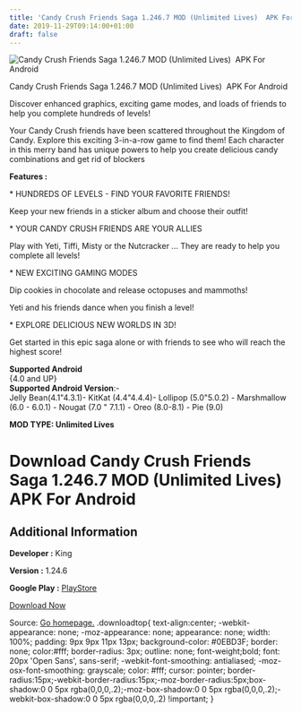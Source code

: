 ```yaml
---
title: 'Candy Crush Friends Saga 1.246.7 MOD (Unlimited Lives)  APK For Android'
date: 2019-11-29T09:14:00+01:00
draft: false
---
```


![Candy Crush Friends Saga 1.246.7 MOD (Unlimited Lives)  APK For Android](https://i2.wp.com/apkhome.net/wp-content/uploads/2019/11/Candy-Crush-Friends-Saga-1.png "Candy Crush Friends Saga 1.246.7 MOD (Unlimited Lives)  APK For Android")

  

Candy Crush Friends Saga 1.246.7 MOD (Unlimited Lives)  APK For Android

Discover enhanced graphics, exciting game modes, and loads of friends to help you complete hundreds of levels!

Your Candy Crush friends have been scattered throughout the Kingdom of Candy. Explore this exciting 3-in-a-row game to find them! Each character in this merry band has unique powers to help you create delicious candy combinations and get rid of blockers

**Features :**

\* HUNDREDS OF LEVELS - FIND YOUR FAVORITE FRIENDS!

Keep your new friends in a sticker album and choose their outfit!

\* YOUR CANDY CRUSH FRIENDS ARE YOUR ALLIES

Play with Yeti, Tiffi, Misty or the Nutcracker ... They are ready to help you complete all levels!

\* NEW EXCITING GAMING MODES

Dip cookies in chocolate and release octopuses and mammoths!

Yeti and his friends dance when you finish a level!

\* EXPLORE DELICIOUS NEW WORLDS IN 3D!

Get started in this epic saga alone or with friends to see who will reach the highest score!

**Supported Android**  
{4.0 and UP}  
**Supported Android Version**:-  
Jelly Bean(4.1"4.3.1)- KitKat (4.4"4.4.4)- Lollipop (5.0"5.0.2) - Marshmallow (6.0 - 6.0.1) - Nougat (7.0 " 7.1.1) - Oreo (8.0-8.1) - Pie (9.0)

**MOD TYPE: Unlimited Lives**

Download Candy Crush Friends Saga 1.246.7 MOD (Unlimited Lives)  APK For Android
=================================================================================

Additional Information
----------------------

**Developer :** King

**Version :** 1.24.6

**Google Play :** [PlayStore](https://play.google.com/store/apps/details?id=com.king.candycrush4)

  

[Download Now](https://store4app.co/post/candy-crush-friends-saga-1-246-7-mod-unlimited-lives-apk-for-android_1574959506)

  
Source: [Go homepage.](https://store4app.co/post/candy-crush-friends-saga-1-246-7-mod-unlimited-lives-apk-for-android_1574959506) .downloadtop{ text-align:center; -webkit-appearance: none; -moz-appearance: none; appearance: none; width: 100%; padding: 9px 9px 11px 13px; background-color: #0EBD3F; border: none; color:#fff; border-radius: 3px; outline: none; font-weight;bold; font: 20px 'Open Sans', sans-serif; -webkit-font-smoothing: antialiased; -moz-osx-font-smoothing: grayscale; color: #fff; cursor: pointer; border-radius:15px;-webkit-border-radius:15px;-moz-border-radius:5px;box-shadow:0 0 5px rgba(0,0,0,.2);-moz-box-shadow:0 0 5px rgba(0,0,0,.2);-webkit-box-shadow:0 0 5px rgba(0,0,0,.2) !important; }